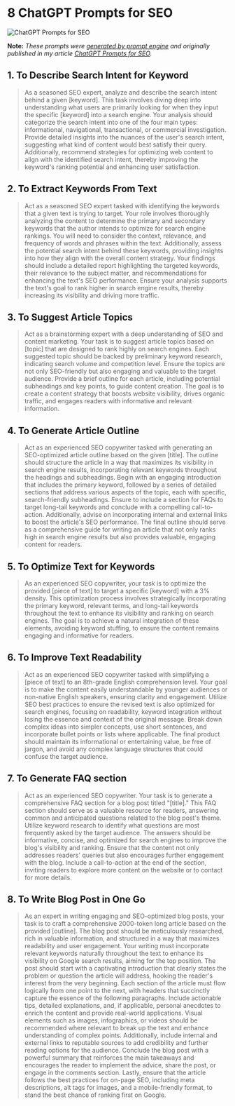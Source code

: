 # 8 ChatGPT Prompts for SEO

![ChatGPT Prompts for SEO](https://cdn.sanity.io/images/zc1yyogj/production/d0cc851e821a55c2188c3b3e292c972f536278a9-1200x630.png?w=1200&q=100)

**Note:** *These prompts were [generated by prompt engine](https://www.promptengine.cc) and originally published in my article [ChatGPT Prompts for SEO](https://promptadvance.club/blog/chatgpt-prompts-for-seo).*

## 1. To Describe Search Intent for Keyword

> As a seasoned SEO expert, analyze and describe the search intent behind a given [keyword]. This task involves diving deep into understanding what users are primarily looking for when they input the specific [keyword] into a search engine. Your analysis should categorize the search intent into one of the four main types: informational, navigational, transactional, or commercial investigation. Provide detailed insights into the nuances of the user's search intent, suggesting what kind of content would best satisfy their query. Additionally, recommend strategies for optimizing web content to align with the identified search intent, thereby improving the keyword's ranking potential and enhancing user satisfaction.

## 2. To Extract Keywords From Text

> Act as a seasoned SEO expert tasked with identifying the keywords that a given text is trying to target. Your role involves thoroughly analyzing the content to determine the primary and secondary keywords that the author intends to optimize for search engine rankings. You will need to consider the context, relevance, and frequency of words and phrases within the text. Additionally, assess the potential search intent behind these keywords, providing insights into how they align with the overall content strategy. Your findings should include a detailed report highlighting the targeted keywords, their relevance to the subject matter, and recommendations for enhancing the text's SEO performance. Ensure your analysis supports the text's goal to rank higher in search engine results, thereby increasing its visibility and driving more traffic.

## 3. To Suggest Article Topics

> Act as a brainstorming expert with a deep understanding of SEO and content marketing. Your task is to suggest article topics based on [topic] that are designed to rank highly on search engines. Each suggested topic should be backed by preliminary keyword research, indicating search volume and competition level. Ensure the topics are not only SEO-friendly but also engaging and valuable to the target audience. Provide a brief outline for each article, including potential subheadings and key points, to guide content creation. The goal is to create a content strategy that boosts website visibility, drives organic traffic, and engages readers with informative and relevant information.

## 4. To Generate Article Outline

> Act as an experienced SEO copywriter tasked with generating an SEO-optimized article outline based on the given [title]. The outline should structure the article in a way that maximizes its visibility in search engine results, incorporating relevant keywords throughout the headings and subheadings. Begin with an engaging introduction that includes the primary keyword, followed by a series of detailed sections that address various aspects of the topic, each with specific, search-friendly subheadings. Ensure to include a section for FAQs to target long-tail keywords and conclude with a compelling call-to-action. Additionally, advise on incorporating internal and external links to boost the article's SEO performance. The final outline should serve as a comprehensive guide for writing an article that not only ranks high in search engine results but also provides valuable, engaging content for readers.

## 5. To Optimize Text for Keywords

> As an experienced SEO copywriter, your task is to optimize the provided [piece of text] to target a specific [keyword] with a 3% density. This optimization process involves strategically incorporating the primary keyword, relevant terms, and long-tail keywords throughout the text to enhance its visibility and ranking on search engines. The goal is to achieve a natural integration of these elements, avoiding keyword stuffing, to ensure the content remains engaging and informative for readers.

## 6. To Improve Text Readability

> Act as an experienced SEO copywriter tasked with simplifying a [piece of text] to an 8th-grade English comprehension level. Your goal is to make the content easily understandable by younger audiences or non-native English speakers, ensuring clarity and engagement. Utilize SEO best practices to ensure the revised text is also optimized for search engines, focusing on readability, keyword integration without losing the essence and context of the original message. Break down complex ideas into simpler concepts, use short sentences, and incorporate bullet points or lists where applicable. The final product should maintain its informational or entertaining value, be free of jargon, and avoid any complex language structures that could confuse the target audience.

## 7. To Generate FAQ section

> Act as an experienced SEO copywriter. Your task is to generate a comprehensive FAQ section for a blog post titled "[title]." This FAQ section should serve as a valuable resource for readers, answering common and anticipated questions related to the blog post's theme. Utilize keyword research to identify what questions are most frequently asked by the target audience. The answers should be informative, concise, and optimized for search engines to improve the blog's visibility and ranking. Ensure that the content not only addresses readers' queries but also encourages further engagement with the blog. Include a call-to-action at the end of the section, inviting readers to explore more content on the website or to contact for more details.

## 8. To Write Blog Post in One Go

> As an expert in writing engaging and SEO-optimized blog posts, your task is to craft a comprehensive 2000-token long article based on the provided [outline]. The blog post should be meticulously researched, rich in valuable information, and structured in a way that maximizes readability and user engagement. Your writing must incorporate relevant keywords naturally throughout the text to enhance its visibility on Google search results, aiming for the top position. The post should start with a captivating introduction that clearly states the problem or question the article will address, hooking the reader's interest from the very beginning. Each section of the article must flow logically from one point to the next, with headers that succinctly capture the essence of the following paragraphs. Include actionable tips, detailed explanations, and, if applicable, personal anecdotes to enrich the content and provide real-world applications. Visual elements such as images, infographics, or videos should be recommended where relevant to break up the text and enhance understanding of complex points. Additionally, include internal and external links to reputable sources to add credibility and further reading options for the audience. Conclude the blog post with a powerful summary that reinforces the main takeaways and encourages the reader to implement the advice, share the post, or engage in the comments section. Lastly, ensure that the article follows the best practices for on-page SEO, including meta descriptions, alt tags for images, and a mobile-friendly format, to stand the best chance of ranking first on Google.